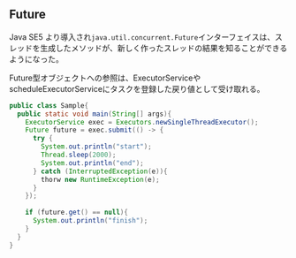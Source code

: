 ## Future

Java SE5 より導入され`java.util.concurrent.Future`インターフェイスは、スレッドを生成したメソッドが、新しく作ったスレッドの結果を知ることができるようになった。

Future型オブジェクトへの参照は、ExecutorServiceやscheduleExecutorServiceにタスクを登録した戻り値として受け取れる。

```Java
public class Sample{
  public static void main(String[] args){
    ExecutorService exec = Executors.newSingleThreadExecutor();
    Future future = exec.submit(() -> {
      try {
        System.out.println("start");
        Thread.sleep(2000);
        System.out.println("end");
      } catch (InterruptedException(e)){
        thorw new RuntimeException(e);
      }
    });
    
    if (future.get() == null){
      System.out.println("finish");
    }
  }
}
```

